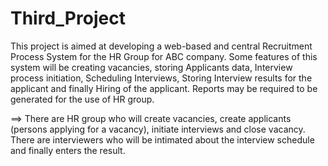 # Third_Project

This project is aimed at developing a web-based and central Recruitment Process System for the HR
Group for ABC company. Some features of this system will be creating vacancies, storing Applicants
data, Interview process initiation, Scheduling Interviews, Storing Interview results for the applicant
and finally Hiring of the applicant. Reports may be required to be generated for the use of HR group.

==> There are HR group who will create vacancies, create applicants (persons applying for a vacancy),
initiate interviews and close vacancy. There are interviewers who will be intimated about the
interview schedule and finally enters the result.
